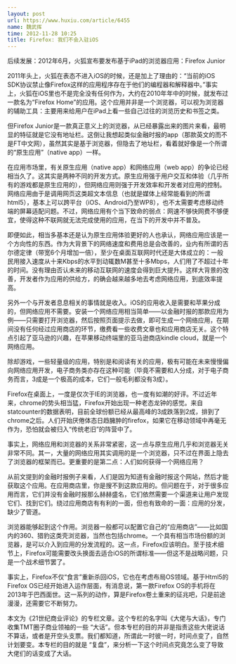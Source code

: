 ```yaml
---
layout: post
url: https://www.huxiu.com/article/6455
name: 魏武挥
time: 2012-11-28 10:25
title: Firefox: 我们不会入驻iOS
---
```

后续发展：2012年6月，火狐宣布要发布基于iPad的浏览器应用：Firefox Junior

2011年头上，火狐在表态不进入iOS的时候，还是加上了理由的：“当前的iOS SDK协议禁止像Firefox这样的应用程序存在于他们的编程器和解释器中。”事实上，火狐在iOS里也不是完全没有任何作为，大约在2010年年中的时候，就发布过一款名为“Firefox Home”的应用。这个应用并非是一个浏览器，可以视为浏览器的辅助工具：主要用来给用户在iPad上看一些自己过往的浏览历史和书签之类。

但Firefox Junior是一款真正意义上的浏览器，从已经暴露出来的图片来看，最明显的特征就是它没有地址栏。这倒让我想起类似金融时报的app（那款英文的而不是FT中文网），虽然其实是基于浏览器，但隐去了地址栏，看着就好像是一个所谓的“原生应用”（native app）一样。

在应用市场里，有关原生应用（native app）和网络应用（web app）的争论已经相当久了。这其实是两种不同的开发方式。原生应用强于用户交互和体验（几乎所有的游戏都是原生应用的），但网络应用则强于开发效率和开发者对应用的控制。网络应用由于是调用网页这类超文本信息（也就是媒体上经常能看到的所谓html5），基本上可以跨平台（iOS、Android乃至WP8），也不太需要考虑移动终端的屏幕适配问题。不过，网络应用有个当下致命的弱点：网速不够快网费不够便宜，使得这种不联网就无法完成使用的应用，在当下的开发中并不普及。

即便如此，相当多基本还是认为原生应用体验更好的人也承认，网络应用应该是一个方向性的东西。作为大背景下的网络速度和费用总是会改善的，业内有所谓的吉尔德定律（带宽6个月增加一倍），至少在桌面互联网时代还是大体成立的：一般民用接入速度从十来Kbps的水平到动辄数M甚至十多Mbps，人们用了不超过十年的时间。没有理由否认未来的移动互联网的速度会得到巨大提升。这样大背景的改善，开发者作为应用的供给方，的确会越来越多地去考虑网络应用，到底效率提高。

另外一个与开发者息息相关的事情就是收入。iOS的应用收入是需要和苹果分成的，但网络应用不需要。安装一个网络应用相当简单——以金融时报的那款应用为例——只需要打开浏览器，然后按照页面提示去做，即可生成一个网络应用，在期间没有任何经过应用商店的环节，缴费看一些收费文章也和应用商店无关。这个特点引起了亚马逊的兴趣，在苹果移动终端里的亚马逊商店kindle cloud，就是一个网络应用。

除却游戏，一些轻量级的应用，特别是和阅读有关的应用，极有可能在未来慢慢偏向网络应用开发，电子商务类亦存在这种可能（毕竟不需要和人分成，对于电子商务而言，3成是一个极高的成本，它们一般毛利都没有3成）。

Firefox在桌面上，一度是仅次于IE的浏览器，也一度有如潮的好评。不过近年来，chrome的势头相当猛，Firefox开始出现一种老态龙钟的感觉。来自statcounter的数据表明，目前全球份额已经从最高峰的3成跌落到2成，排到了chrome之后。人们开始厌倦体态日趋臃肿的firefox，如果它在移动领域中再毫无作为，恐怕就会被归入“传统老旧”的阵营中了。

事实上，网络应用和浏览器的关系非常紧密，这一点与原生应用几乎和浏览器无关非常不同。其一，大量的网络应用其实调用的是一个浏览器，只不过在界面上隐去了浏览器的框架而已。更重要的是第二点：人们如何获得一个网络应用？

从前文提到的金融时报例子来看，人们是因为知道有金融时报这个网站，然后才能获取这个应用。在应用商店里，你是搜不到这款应用的。但问题在于，对于很多应用而言，它们并没有金融时报那么赫赫盛名，它们依然需要一个渠道来让用户发现它们、找到它们。绕过应用商店有有利的一面，但也有致命的一面：应用的分发，缺少了管道。

浏览器能够起到这个作用。浏览器一般都可以配置它自己的“应用商店”——比如国内的360、猎豹这类壳浏览器，当然也包括chrome。一个具有相当市场份额的浏览器，是可以介入到应用的分发流程的。这一点，Firefox应该明白。至于技术细节上，Firefox可能需要改头换面去适合iOS的所谓标准——但这不是战略问题，只是一个战术细节罢了。

事实上，Firefox不仅“食言”重新杀回iOS，它也在考虑布局OS领域。基于Html5的Firefox OS已经开始进入运作层面，有消息说，第一款Firefox OS的手机将在2013年于巴西面世。这一系列的动作，算是Firefox卷土重来的征兆吧，只是前途漫漫，还需要它不断努力。

本文为《21世纪商业评论》的专栏文章。这个专栏的名字叫《大佬与大话》，专门收集TMT圈子商业领袖的一些 “大话”。但本专栏的目的并非是指责这些大佬说话不算话，或者是开空头支票。我们都知道，所谓此一时彼一时，时间点变了，自然计划要变。本专栏的目的就是 “复盘”，来分析一下这个时间点究竟怎么变了导致大佬们的话变成了大话。

